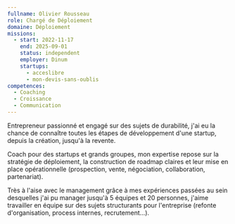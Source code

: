 ```yaml
---
fullname: Olivier Rousseau
role: Chargé de Déploiement
domaine: Déploiement
missions:
  - start: 2022-11-17
    end: 2025-09-01
    status: independent
    employer: Dinum
    startups:
      - acceslibre
      - mon-devis-sans-oublis
competences:
  - Coaching
  - Croissance
  - Communication
---
```

Entrepreneur passionné et engagé sur des sujets de durabilité, j'ai eu la chance de connaître toutes les étapes de développement d'une startup, depuis la création, jusqu'à la revente. 

Coach pour des startups et grands groupes, mon expertise repose sur la stratégie de déploiement, la construction de roadmap claires et leur mise en place opérationnelle (prospection, vente, négociation, collaboration, partenariat). 

Très à l'aise avec le management grâce à mes expériences passées au sein desquelles j'ai pu manager jusqu'à 5 équipes et 20 personnes, j'aime travailler en équipe sur des sujets structurants pour l'entreprise (refonte d'organisation, process internes, recrutement...). 